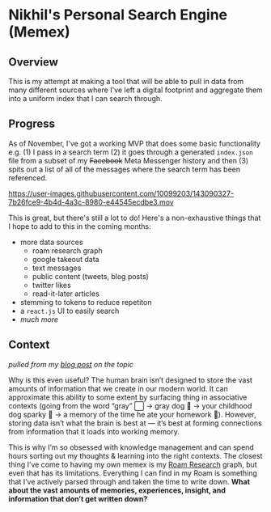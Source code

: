 # Nikhil's Personal Search Engine (Memex)

## Overview
This is my attempt at making a tool that will be able to pull in data from many different sources where I've left a digital footprint and aggregate them into a uniform index that I can search through.

## Progress
As of November, I've got a working MVP that does some basic functionality e.g. (1) I pass in a search term (2) it goes through a generated `index.json` file from a subset of my ~~Facebook~~ Meta Messenger history and then (3) spits out a list of all of the messages where the search term has been referenced.

https://user-images.githubusercontent.com/10099203/143090327-7b26fce9-4b4d-4a3c-8980-e44545ecdbe3.mov

This is great, but there's still a lot to do! Here's a non-exhaustive things that I hope to add to this in the coming months:
* more data sources
  * roam research graph
  * google takeout data
  * text messages
  * public content (tweets, blog posts)
  * twitter likes
  * read-it-later articles
* stemming to tokens to reduce repetiton
* a `react.js` UI to easily search
* *much more*

## Context
*pulled from my [blog post](https://nikhilthota.com/writing/memex/) on the topic*

Why is this even useful? The human brain isn’t designed to store the vast amounts of information that we create in our modern world. It can approximate this ability to some extent by surfacing thing in associative contexts (going from the word “gray” ⬜️ -> gray dog 🐩 -> your childhood dog sparky 🥺 -> a memory of the time he ate your homework 🧾). However, storing data isn’t what the brain is best at — it’s best at forming connections from information that it loads into working memory.

This is why I’m so obsessed with knowledge management and can spend hours sorting out my thoughts & learning into the right contexts. The closest thing I’ve come to having my own memex is my [Roam Research](https://roamresearch.com/) graph, but even that has its limitations. Everything I can find in my Roam is something that I’ve actively parsed through and taken the time to write down. **What about the vast amounts of memories, experiences, insight, and information that don’t get written down?**
